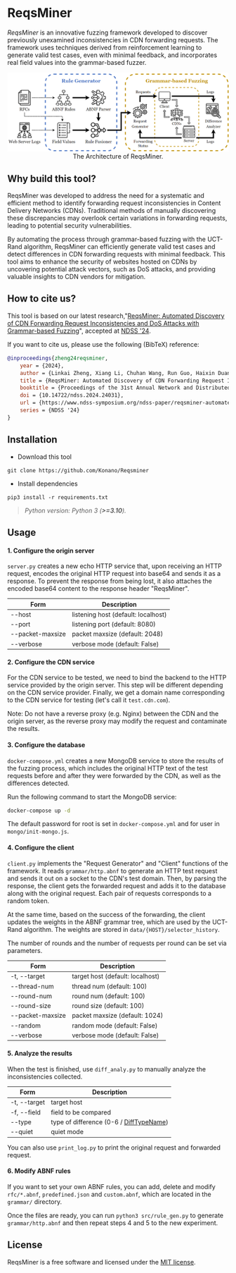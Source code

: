 # ReqsMiner

*ReqsMiner* is an innovative fuzzing framework developed to discover previously unexamined inconsistencies in CDN forwarding requests.
The framework uses techniques derived from reinforcement learning to generate valid test cases, even with minimal feedback, and incorporates real field values into the grammar-based fuzzer.

<p align="center">
<kbd>
<img src="img/architecture.png">
</kbd>
<br>The Architecture of ReqsMiner.
</p>

## Why build this tool?

ReqsMiner was developed to address the need for a systematic and efficient method to identify forwarding request inconsistencies in Content Delivery Networks (CDNs). Traditional methods of manually discovering these discrepancies may overlook certain variations in forwarding requests, leading to potential security vulnerabilities. 

By automating the process through grammar-based fuzzing with the UCT-Rand algorithm, ReqsMiner can efficiently generate valid test cases and detect differences in CDN forwarding requests with minimal feedback. This tool aims to enhance the security of websites hosted on CDNs by uncovering potential attack vectors, such as DoS attacks, and providing valuable insights to CDN vendors for mitigation.

## How to cite us?

This tool is based on our latest research,"[ReqsMiner: Automated Discovery of CDN Forwarding Request Inconsistencies and DoS Attacks with Grammar-based Fuzzing](https://doi.org/10.14722/ndss.2024.24031)", accepted at [NDSS '24](https://www.ndss-symposium.org/ndss-paper/reqsminer-automated-discovery-of-cdn-forwarding-request-inconsistencies-and-dos-attacks-with-grammar-based-fuzzing/).

If you want to cite us, please use the following (BibTeX) reference:

```bibtex
@inproceedings{zheng24reqsminer,
    year = {2024},
    author = {Linkai Zheng, Xiang Li, Chuhan Wang, Run Guo, Haixin Duan, Jianjun Chen, Chao Zhang, and Kaiwen Shen},
    title = {ReqsMiner: Automated Discovery of CDN Forwarding Request Inconsistencies and DoS Attacks with Grammar-based Fuzzing},
    booktitle = {Proceedings of the 31st Annual Network and Distributed System Security Symposium},
    doi = {10.14722/ndss.2024.24031},
    url = {https://www.ndss-symposium.org/ndss-paper/reqsminer-automated-discovery-of-cdn-forwarding-request-inconsistencies-and-dos-attacks-with-grammar-based-fuzzing/},
    series = {NDSS '24}
}
```

## Installation

- Download this tool
```
git clone https://github.com/Konano/Reqsminer
```

- Install dependencies
```
pip3 install -r requirements.txt
```

> *Python version: Python 3 (**>=3.10**).*

## Usage

#### 1. Configure the origin server 

`server.py` creates a new echo HTTP service that, upon receiving an HTTP request, encodes the original HTTP request into base64 and sends it as a response. To prevent the response from being lost, it also attaches the encoded base64 content to the response header "ReqsMiner". 

| Form        | Description                          |
| ----------- | ------------------------------------ |
| --host      | listening host (default: localhost)  |
| --port      | listening port (default: 8080)       |
| --packet-maxsize | packet maxsize (default: 2048)  |
| --verbose   | verbose mode (default: False)        |

#### 2. Configure the CDN service

For the CDN service to be tested, we need to bind the backend to the HTTP service provided by the origin server.
This step will be different depending on the CDN service provider.
Finally, we get a domain name corresponding to the CDN service for testing (let's call it `test.cdn.com`).

Note: Do not have a reverse proxy (e.g. Nginx) between the CDN and the origin server, as the reverse proxy may modify the request and contaminate the results.

#### 3. Configure the database

`docker-compose.yml` creates a new MongoDB service to store the results of the fuzzing process, which includes the original HTTP text of the test requests before and after they were forwarded by the CDN, as well as the differences detected.

Run the following command to start the MongoDB service:

```sh
docker-compose up -d
```

The default password for root is set in `docker-compose.yml` and for user in `mongo/init-mongo.js`.

#### 4. Configure the client

`client.py` implements the "Request Generator" and "Client" functions of the framework.
It reads `grammar/http.abnf` to generate an HTTP test request and sends it out on a socket to the CDN's test domain.
Then, by parsing the response, the client gets the forwarded request and adds it to the database along with the original request.
Each pair of requests corresponds to a random token.

At the same time, based on the success of the forwarding, the client updates the weights in the ABNF grammar tree, which are used by the UCT-Rand algorithm.
The weights are stored in `data/{HOST}/selector_history`.

The number of rounds and the number of requests per round can be set via parameters.

| Form          | Description                         |
| ------------- | ----------------------------------- |
| -t, --target  | target host (default: localhost)    |
| --thread-num  | thread num (default: 100)           |
| --round-num   | round num (default: 100)            |
| --round-size  | round size (default: 100)           |
| --packet-maxsize | packet maxsize (default: 1024)   |
| --random      | random mode (default: False)        |
| --verbose     | verbose mode (default: False)       |

#### 5. Analyze the results

When the test is finished, use `diff_analy.py` to manually analyze the inconsistencies collected.

| Form         | Description                              |
| ------------ | ---------------------------------------- |
| -t, --target | target host                              |
| -f, --field  | field to be compared                     |
| --type       | type of difference (0-6 / [DiffTypeName](https://github.com/Konano/ReqsMiner/blob/4cdf21d0682b2fa1eba957b3d6811198d6d76a24/src/utils/diff.py#L15))  |
| --quiet      | quiet mode                               |

You can also use `print_log.py` to print the original request and forwarded request.

#### 6. Modify ABNF rules

If you want to set your own ABNF rules, you can add, delete and modify `rfc/*.abnf`, `predefined.json` and `custom.abnf`, which are located in the `grammar/` directory.

Once the files are ready, you can run `python3 src/rule_gen.py` to generate `grammar/http.abnf` and then repeat steps 4 and 5 to the new experiment.

## License

ReqsMiner is a free software and licensed under the [MIT license](/LICENSE).
